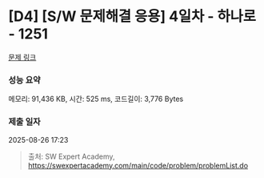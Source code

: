 # [D4] [S/W 문제해결 응용] 4일차 - 하나로 - 1251 

[문제 링크](https://swexpertacademy.com/main/code/problem/problemDetail.do?contestProbId=AV15StKqAQkCFAYD) 

### 성능 요약

메모리: 91,436 KB, 시간: 525 ms, 코드길이: 3,776 Bytes

### 제출 일자

2025-08-26 17:23



> 출처: SW Expert Academy, https://swexpertacademy.com/main/code/problem/problemList.do